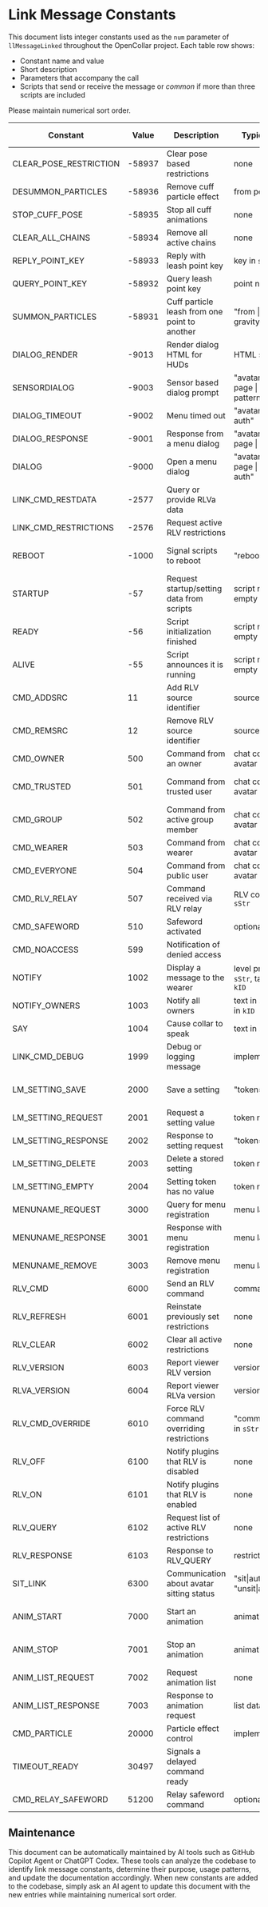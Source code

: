 # Link Message Constants

This document lists integer constants used as the `num` parameter of `llMessageLinked` throughout the OpenCollar project. Each table row shows:
* Constant name and value
* Short description
* Parameters that accompany the call
* Scripts that send or receive the message or *common* if more than three scripts are included

Please maintain numerical sort order.

| Constant | Value | Description | Typical Parameters | Sent From | Received By |
|----------|-------|-------------|--------------------|-----------|-------------|
| CLEAR_POSE_RESTRICTION | -58937 | Clear pose based restrictions | none | cuff | cuff |
| DESUMMON_PARTICLES | -58936 | Remove cuff particle effect | from point name in `sStr` | cuff, cuff_pose | cuff |
| STOP_CUFF_POSE | -58935 | Stop all cuff animations | none | cuff | cuff |
| CLEAR_ALL_CHAINS | -58934 | Remove all active chains | none | cuff | cuff |
| REPLY_POINT_KEY | -58933 | Reply with leash point key | key in `sStr` | cuff | cuff |
| QUERY_POINT_KEY | -58932 | Query leash point key | point name in `sStr` | cuff | cuff |
| SUMMON_PARTICLES | -58931 | Cuff particle leash from one point to another | "from \| to \| age \| gravity" | cuff, cuff_pose | cuff |
| DIALOG_RENDER | -9013 | Render dialog HTML for HUDs | HTML string in `sStr` | dialog | - |
| SENSORDIALOG | -9003 | Sensor based dialog prompt | "avatarKey \| prompt \| page \| buttons \| range \| pattern \| utility \| auth" | couples, leash | dialog |
| DIALOG_TIMEOUT | -9002 | Menu timed out | "avatarKey \| page \| auth" | dialog | *common* |
| DIALOG_RESPONSE | -9001 | Response from a menu dialog | "avatarKey \| button \| page \| auth" | dialog | *common* |
| DIALOG | -9000 | Open a menu dialog | "avatarKey \| prompt \| page \| buttons \| utility \| auth" | *common* | *common* |
| LINK_CMD_RESTDATA | -2577 | Query or provide RLVa data |  | rlvextension | rlvsuite |
| LINK_CMD_RESTRICTIONS | -2576 | Request active RLV restrictions |  | rlvsuite | rlvextension, rlvsuite |
| REBOOT | -1000 | Signal scripts to reboot | "reboot" in `sStr` | core, settings, update_shim | *common* |
| STARTUP | -57 | Request startup/setting data from scripts | script name in `sStr`, `kID` empty | states | *common* |
| READY | -56 | Script initialization finished | script name in `sStr`, `kID` empty | states | *common* |
| ALIVE | -55 | Script announces it is running | script name in `sStr`, `kID` empty | *common* | states |
| CMD_ADDSRC | 11 | Add RLV source identifier | source key in `sStr` | rlvsys | - |
| CMD_REMSRC | 12 | Remove RLV source identifier | source key in `sStr` | rlvsys | - |
| CMD_OWNER | 500 | Command from an owner | chat command in `sStr`, avatar key in `kID` | *common* | *common* |
| CMD_TRUSTED | 501 | Command from trusted user | chat command in `sStr`, avatar key in `kID` | - | folders, outfits, rlvsuite |
| CMD_GROUP | 502 | Command from active group member | chat command in `sStr`, avatar key in `kID` | - | bookmarks, folders, outfits |
| CMD_WEARER | 503 | Command from wearer | chat command in `sStr`, avatar key in `kID` | rlvsys | *common* |
| CMD_EVERYONE | 504 | Command from public user | chat command in `sStr`, avatar key in `kID` | bookmarks, relay | *common* |
| CMD_RLV_RELAY | 507 | Command received via RLV relay | RLV command string in `sStr` | - | rlvsys |
| CMD_SAFEWORD | 510 | Safeword activated | optional reason in `sStr` | api, garble | *common* |
| CMD_NOACCESS | 599 | Notification of denied access |  | - | capture |
| NOTIFY | 1002 | Display a message to the wearer | level prefix + text in `sStr`, target avatar in `kID` | *common* | dialog |
| NOTIFY_OWNERS | 1003 | Notify all owners | text in `sStr`, avatar key in `kID` | *common* | dialog |
| SAY | 1004 | Cause collar to speak | text in `sStr` | *common* | dialog |
| LINK_CMD_DEBUG | 1999 | Debug or logging message | implementation specific | - | *common* |
| LM_SETTING_SAVE | 2000 | Save a setting | "token=value" in `sStr` | *common* | addons, safezone, settings |
| LM_SETTING_REQUEST | 2001 | Request a setting value | token name in `sStr` | *common* | rlvsys, settings |
| LM_SETTING_RESPONSE | 2002 | Response to setting request | "token=value" in `sStr` | *common* | *common* |
| LM_SETTING_DELETE | 2003 | Delete a stored setting | token name in `sStr` | *common* | *common* |
| LM_SETTING_EMPTY | 2004 | Setting token has no value | token name in `sStr` | settings | *common* |
| MENUNAME_REQUEST | 3000 | Query for menu registration | menu label in `sStr` | *common* | *common* |
| MENUNAME_RESPONSE | 3001 | Response with menu registration | menu label in `sStr` | *common* | *common* |
| MENUNAME_REMOVE | 3003 | Remove menu registration | menu label in `sStr` | *common* | *common* |
| RLV_CMD | 6000 | Send an RLV command | command in `sStr` | *common* | rlvsys |
| RLV_REFRESH | 6001 | Reinstate previously set restrictions | none | rlvsuite, rlvsys, states | *common* |
| RLV_CLEAR | 6002 | Clear all active restrictions | none | rlvsys | *common* |
| RLV_VERSION | 6003 | Report viewer RLV version | version string in `sStr` | rlvsys | cagehome |
| RLVA_VERSION | 6004 | Report viewer RLVa version | version string in `sStr` | rlvsys | outfits |
| RLV_CMD_OVERRIDE | 6010 | Force RLV command overriding restrictions | "command~exceptions" in `sStr` | rlvextension | rlvsys |
| RLV_OFF | 6100 | Notify plugins that RLV is disabled | none | rlvsys | *common* |
| RLV_ON | 6101 | Notify plugins that RLV is enabled | none | rlvsys | *common* |
| RLV_QUERY | 6102 | Request list of active RLV restrictions | none | - | rlvsys |
| RLV_RESPONSE | 6103 | Response to RLV_QUERY | restrictions in `sStr` | rlvsys | - |
| SIT_LINK | 6300 | Communication about avatar sitting status | "sit\|auth" or "unsit\|auth" in `sStr` | anim, rlvextension | anim, rlvextension |
| ANIM_START | 7000 | Start an animation | animation name in `sStr` | badwords, couples, shocker | anim |
| ANIM_STOP | 7001 | Stop an animation | animation name in `sStr` | badwords, couples, shocker | anim |
| ANIM_LIST_REQUEST | 7002 | Request animation list | none | badwords, shocker | - |
| ANIM_LIST_RESPONSE | 7003 | Response to animation request | list data in `sStr` | - | badwords, shocker |
| CMD_PARTICLE | 20000 | Particle effect control | implementation specific | leash | particle |
| TIMEOUT_READY | 30497 | Signals a delayed command ready |  | states | - |
| CMD_RELAY_SAFEWORD | 51200 | Relay safeword command | optional reason in `sStr` | relay | relay, rlvsys |

## Maintenance

This document can be automatically maintained by AI tools such as GitHub Copilot Agent or ChatGPT Codex. These tools can analyze the codebase to identify link message constants, determine their purpose, usage patterns, and update the documentation accordingly. When new constants are added to the codebase, simply ask an AI agent to update this document with the new entries while maintaining numerical sort order.
